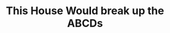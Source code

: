 ---
title: "This House Would break up the ABCDs"
infoslide: "Known as the ABCDs, the four largest global agricultural commodities traders (ADM, Bunge, Cargill and Louis Dreyfus) control an estimated 70-90% of the global trade in grains and oilseeds (e.g. wheat, corn, soybean, rapeseed, etc.)"
round: "Round 9"
weight: 9
videos: ['W-gEYgKwmes']
tags: []
layout: "motion"
categories: ["motions"]
---